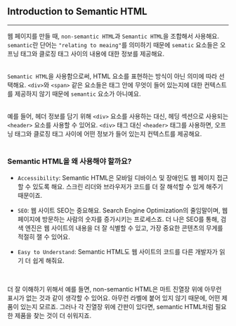 ## Introduction to Semantic HTML
---
웹 페이지를 만들 때, `non-semantic HTML`과 `Semantic HTML`을 조합해서 사용해요. `semantic`란 단어는 `"relating to meaing"`를 의미하기 때문에 `sematic` 요소들은 오프닝 태그와 클로징 태그 사이의 내용에 대한 정보를 제공해요.
<br>
<br>

`Semantic HTML`을 사용함으로써, HTML 요소를 표현하는 방식이 아닌 의미에 따라 선택해요. `<div>`와 `<span>` 같은 요소들은 태그 안에 무엇이 들어 있는지에 대한 컨텍스트를 제공하지 않기 때문에 `semantic` 요소가 아니예요.
<br>
<br>

예를 들어, 헤더 정보를 담기 위해 `<div>` 요소를 사용하는 대신, 헤딩 섹션으로 사용되는 `<header>` 요소를 사용할 수 있어요. `<div>` 태그 대신 `<header>` 태그를 사용하면, 오프닝 태그와 클로징 태그 사이에 어떤 정보가 들어 있는지 컨텍스트를 제공해요.
<br>
<br>

### Semantic HTML을 왜 사용해야 할까요?

- `Accessibility`: Semantic HTML은 모바일 디바이스 및 장애인도 웹 페이지 접근할 수 있도록 해요. 스크린 리더와 브라우저가 코드를 더 잘 해석할 수 있게 해주기 때문이죠.

- `SEO`: 웹 사이트 SEO는 중요해요. Search Engine Optimization의 줄임말이며, 웹페이지에 방문하는 사람의 숫자를 증가시키는 프로세스죠. 더 나은 SEO를 통해, 검색 엔진은 웹 사이트의 내용을 더 잘 식별할 수 있고, 가장 중요한 콘텐츠의 무게를 적절히 잴 수 있어요.

- `Easy to Understand`: Semantic HTML도 웹 사이트의 코드를 다른 개발자가 읽기 더 쉽게 해줘요.

<br>

더 잘 이해하기 위해서 예를 들면, non-semantic HTML은 마트 진열장 위에 아무런 표시가 없는 것과 같이 생각할 수 있어요. 아무런 라벨에 붙어 있지 않기 때문에, 어떤 제품이 있는지 모르죠. 그러나 각 진열장 위에 간판이 있다면, semantic HTML처럼 필요한 제품을 찾는 것이 더 쉬워지죠.